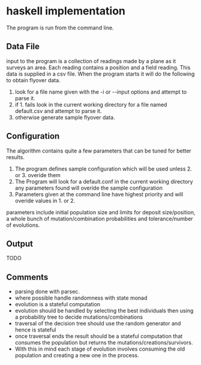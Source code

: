 # haskell implementation

The program is run from the command line.

## Data File

input to the program is a collection of readings made by a plane as it surveys
an area. Each reading contains a position and a field reading. This data is
supplied in a csv file. When the program starts it will do the following to
obtain flyover data.

1. look for a file name given with the -i or --input options and attempt to
   parse it.
2. if 1. fails look in the current working directory for a file named
   default.csv and attempt to parse it.
3. otherwise generate sample flyover data.

## Configuration

The algorithm contains quite a few parameters that can be tuned for better
results.

1. The program defines sample configuration which will be used unless 2. or 3.
   overide them
2. The Program will look for a default.conf in the current working directory
   any parameters found will overide the sample configuration
3. Parameters given at the command line have highest priority and will overide
   values in 1. or 2.

parameters include initial population size and limits for deposit
size/position, a whole bunch of mutation/combination probabilities and
tolerance/number of evolutions.

## Output
TODO

## Comments

* parsing done with parsec.
* where possible handle randomness with state monad
* evolution is a stateful computation
* evolution should be handled by selecting the best individuals then using a
  probability tree to decide mutations/combinations
* traversal of the decision tree should use the random generator and hence is
  stateful
* once traversal ends the result should be a stateful computation that
  consumes the population but returns the mutations/creations/survivors.
* With this in mind each stage of evolution involves consuming the old
  population and creating a new one in the process.

